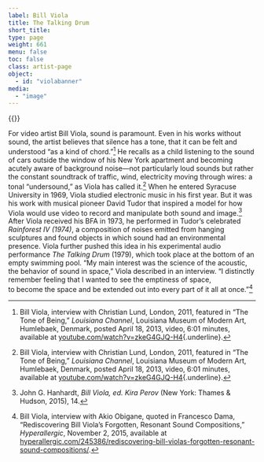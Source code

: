 ```yaml
---
label: Bill Viola
title: The Talking Drum
short_title:
type: page
weight: 661
menu: false
toc: false
class: artist-page
object:
  - id: "violabanner"
media:
  - "image"
---
```

{{<q-figure id="violabanner">}}

For video artist Bill Viola, sound is paramount. Even in his works without sound, the artist believes that silence has a tone, that it can be felt and understood “as a kind of chord.”[^1] He recalls as a child listening to the sound of cars outside the window of his New York apartment and becoming acutely aware of background noise—not particularly loud sounds but rather the constant soundtrack of traffic, wind, electricity moving through wires: a tonal “undersound,” as Viola has called it.[^2] When he entered Syracuse University in 1969, Viola studied electronic music in his first year. But it was his work with musical pioneer David Tudor that inspired a model for how Viola would use video to record and manipulate both sound and image.[^3] After Viola received his BFA in 1973, he performed in Tudor’s celebrated *Rainforest IV (1974)*, a composition of noises emitted from hanging sculptures and found objects in which sound had an environmental presence. Viola further pushed this idea in his experimental audio performance *The Talking Drum* (1979), which took place at the bottom of an empty swimming pool. “My main interest was the science of the acoustic, the behavior of sound in space,” Viola described in an interview. “I distinctly remember feeling that I wanted to see the emptiness of space, to become the space and be extended out into every part of it all at once.”[^4]

[^1]: Bill Viola, interview with Christian Lund, London, 2011, featured in “The Tone of Being,” *Louisiana Channel*, Louisiana Museum of Modern Art, Humlebaek, Denmark, posted April 18, 2013, video, 6:01 minutes, available at [youtube.com/watch?v=zkeG4GJQ-H4](https://www.youtube.com/watch?v=zkeG4GJQ-H4){.underline}.

[^2]: Bill Viola, interview with Christian Lund, London, 2011, featured in “The Tone of Being,” *Louisiana Channel*, Louisiana Museum of Modern Art, Humlebaek, Denmark, posted April 18, 2013, video, 6:01 minutes, available at [youtube.com/watch?v=zkeG4GJQ-H4](https://www.youtube.com/watch?v=zkeG4GJQ-H4){.underline}.

[^3]: John G. Hanhardt, *Bill Viola, ed. Kira Perov* (New York: Thames & Hudson, 2015), 14.

[^4]: Bill Viola, interview with Akio Obigane, quoted in Francesco Dama, “Rediscovering Bill Viola’s Forgotten, Resonant Sound Compositions,” *Hyperallergic*, November 2, 2015, available at [hyperallergic.com/245386/rediscovering-bill-violas-forgotten-resonant-sound-compositions/](https://hyperallergic.com/245386/rediscovering-bill-violas-forgotten-resonant-sound-compositions/).
